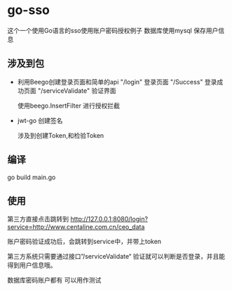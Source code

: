 # go-sso

这个一个使用Go语言的sso使用账户密码授权例子
数据库使用mysql 保存用户信息

## 涉及到包
* 利用Beego创建登录页面和简单的api
    "/login"  登录页面
    "/Success" 登录成功页面
    "/serviceValidate" 验证界面
    
    使用beego.InsertFilter 进行授权拦截
  
* jwt-go 创建签名
  
  涉及到创建Token,和检验Token

## 编译
 go build main.go

## 使用
第三方直接点击跳转到
http://127.0.0.1:8080/login?service=http://www.centaline.com.cn/ceo_data

账户密码验证成功后，会跳转到service中，并带上token

第三方系统只需要通过接口”/serviceValidate“ 验证就可以判断是否登录，并且能得到用户信息哦。

数据库密码账户都有 可以用作测试
